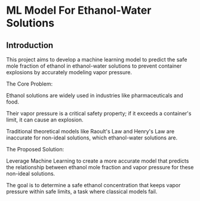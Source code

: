 # ML Model For Ethanol-Water Solutions

## Introduction

This project aims to develop a machine learning model to predict the safe mole fraction of ethanol in ethanol-water solutions to prevent container explosions by accurately modeling vapor pressure.

The Core Problem:

Ethanol solutions are widely used in industries like pharmaceuticals and food.

Their vapor pressure is a critical safety property; if it exceeds a container's limit, it can cause an explosion.

Traditional theoretical models like Raoult's Law and Henry's Law are inaccurate for non-ideal solutions, which ethanol-water solutions are.

The Proposed Solution:

Leverage Machine Learning to create a more accurate model that predicts the relationship between ethanol mole fraction and vapor pressure for these non-ideal solutions.

The goal is to determine a safe ethanol concentration that keeps vapor pressure within safe limits, a task where classical models fail.
